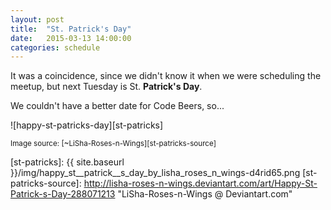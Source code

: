 ```yaml
---
layout: post
title:  "St. Patrick's Day"
date:   2015-03-13 14:00:00
categories: schedule
---
```


It was a coincidence, since we didn't know it when we were scheduling the meetup,
but next Tuesday is St. **Patrick's Day**.

We couldn't have a better date for Code Beers, so...

![happy-st-patricks-day][st-patricks]

<small>Image source: [~LiSha-Roses-n-Wings][st-patricks-source]</small>

[st-patricks]: {{ site.baseurl }}/img/happy_st__patrick__s_day_by_lisha_roses_n_wings-d4rid65.png
[st-patricks-source]: http://lisha-roses-n-wings.deviantart.com/art/Happy-St-Patrick-s-Day-288071213 "LiSha-Roses-n-Wings @ Deviantart.com"
